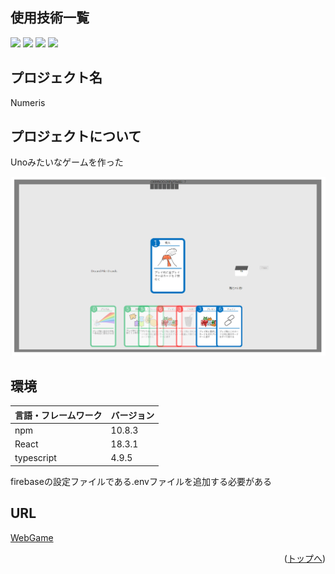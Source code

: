 <div id="top"></div>

## 使用技術一覧

<!-- シールド一覧 -->
<!-- 該当するプロジェクトの中から任意のものを選ぶ-->
<p style="display: inline">
  <!-- フロントエンドのフレームワーク一覧 -->
  <img src="https://img.shields.io/badge/-Node.js-000000.svg?logo=node.js&style=for-the-badge">
  <img src="https://img.shields.io/badge/-React-20232A?style=for-the-badge&logo=react&logoColor=61DAFB">
  <img src="https://img.shields.io/badge/-Typescript-000000?style=for-the-badge&logo=Typescript&logoColor=61DAFB">
  <img src="https://img.shields.io/badge/-firebase-DD2C00?style=for-the-badge&logo=firebase&logoColor=FFFFFF">
  
</p>



## プロジェクト名

Numeris

<!-- プロジェクトについて -->

## プロジェクトについて

Unoみたいなゲームを作った

![alt text](image.png)


## 環境

<!-- 言語、フレームワーク、ミドルウェア、インフラの一覧とバージョンを記載 -->

| 言語・フレームワーク  | バージョン |
| --------------------- | ---------- |
| npm                   | 10.8.3     |
| React                 | 18.3.1     |
| typescript            | 4.9.5      |

firebaseの設定ファイルである.envファイルを追加する必要がある
## URL
[WebGame](https://takapi-s.github.io/numeris/)

<p align="right">(<a href="#top">トップへ</a>)</p>



